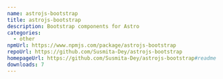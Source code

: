 ```yaml
---
name: astrojs-bootstrap
title: astrojs-bootstrap
description: Bootstrap components for Astro
categories:
  - other
npmUrl: https://www.npmjs.com/package/astrojs-bootstrap
repoUrl: https://github.com/Susmita-Dey/astrojs-bootstrap
homepageUrl: https://github.com/Susmita-Dey/astrojs-bootstrap#readme
downloads: 7
---
```

